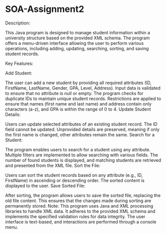 # SOA-Assignment2
Description:

This Java program is designed to manage student information within a university structure based on the provided XML schema. The program offers a menu-driven interface allowing the user to perform various operations, including adding, updating, searching, sorting, and saving student records.

Key Features:

Add Student:

The user can add a new student by providing all required attributes (ID, FirstName, LastName, Gender, GPA, Level, Address).
Input data is validated to ensure that no attribute is null or empty.
The program checks for duplicate IDs to maintain unique student records.
Restrictions are applied to ensure that names (first name and last name) and address contain only characters (a-z), and GPA is within the range of 0 to 4.
Update Student Details:

Users can update selected attributes of an existing student record.
The ID field cannot be updated.
Unprovided details are preserved, meaning if only the first name is changed, other attributes remain the same.
Search for a Student:

The program enables users to search for a student using any attribute.
Multiple filters are implemented to allow searching with various fields.
The number of found students is displayed, and matching students are retrieved and presented from the XML file.
Sort the File:

Users can sort the student records based on any attribute (e.g., ID, FirstName) in ascending or descending order.
The sorted content is displayed to the user.
Save Sorted File:

After sorting, the program allows users to save the sorted file, replacing the old file content.
This ensures that the changes made during sorting are permanently stored.
Note: This program uses Java and XML processing libraries to handle XML data. It adheres to the provided XML schema and implements the specified validation rules for data integrity. The user interface is text-based, and interactions are performed through a console menu.
 
